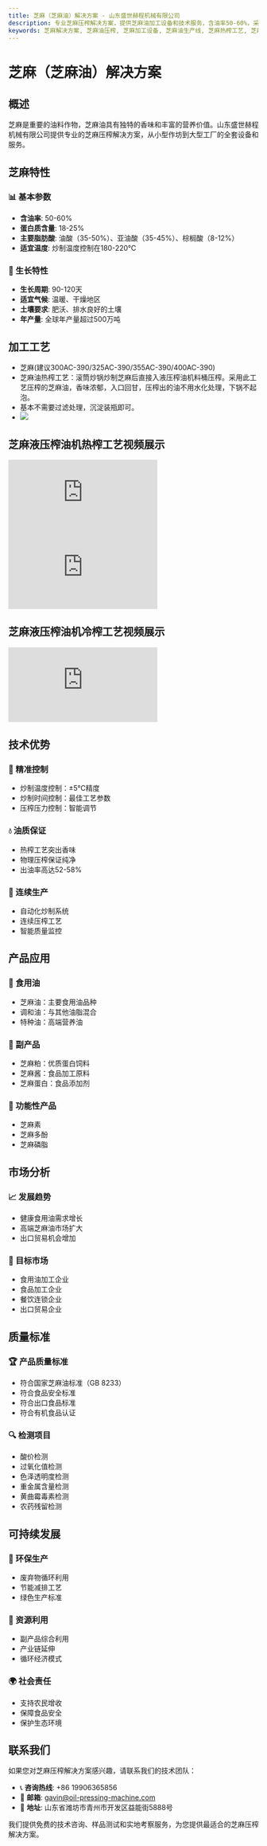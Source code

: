 ```yaml
---
title: 芝麻（芝麻油）解决方案 - 山东盛世赫程机械有限公司
description: 专业芝麻压榨解决方案，提供芝麻油加工设备和技术服务，含油率50-60%，采用热榨工艺突出香味，从小型作坊到大型工厂的全套设备和服务。
keywords: 芝麻解决方案, 芝麻油压榨, 芝麻加工设备, 芝麻油生产线, 芝麻热榨工艺, 芝麻压榨机, 芝麻油提取, 芝麻油料加工, 芝麻压榨设备, 芝麻油生产设备, 芝麻油加工厂
---
```


# 芝麻（芝麻油）解决方案

## 概述

芝麻是重要的油料作物，芝麻油具有独特的香味和丰富的营养价值。山东盛世赫程机械有限公司提供专业的芝麻压榨解决方案，从小型作坊到大型工厂的全套设备和服务。

## 芝麻特性

### 📊 基本参数
- **含油率**: 50-60%
- **蛋白质含量**: 18-25%
- **主要脂肪酸**: 油酸（35-50%）、亚油酸（35-45%）、棕榈酸（8-12%）
- **适宜温度**: 炒制温度控制在180-220℃

### 🌱 生长特性
- **生长周期**: 90-120天
- **适宜气候**: 温暖、干燥地区
- **土壤要求**: 肥沃、排水良好的土壤
- **年产量**: 全球年产量超过500万吨

## 加工工艺

+ 芝麻(建议300AC-390/325AC-390/355AC-390/400AC-390)
 + 芝麻油热榨工艺：滚筒炒锅炒制芝麻后直接入液压榨油机料桶压榨。采用此工艺压榨的芝麻油，香味浓郁，入口回甘，压榨出的油不用水化处理，下锅不起泡。
 + 基本不需要过滤处理，沉淀装瓶即可。
 + ![](/images/芝麻热榨工艺.png)

## 芝麻液压榨油机热榨工艺视频展示
<div class="video-container">
  <iframe src="https://www.youtube.com/embed/TeSE53ywSw4" frameborder="0" allow="accelerometer; autoplay; clipboard-write; encrypted-media; gyroscope; picture-in-picture" allowfullscreen></iframe>
</div>

<div class="video-container">
  <iframe src="https://www.youtube.com/embed/4lPfRSG2xu8" frameborder="0" allow="accelerometer; autoplay; clipboard-write; encrypted-media; gyroscope; picture-in-picture" allowfullscreen></iframe>
</div>

## 芝麻液压榨油机冷榨工艺视频展示
<div class="video-container">
  <iframe src="https://www.youtube.com/embed/FJJ1DKef6cE" frameborder="0" allow="accelerometer; autoplay; clipboard-write; encrypted-media; gyroscope; picture-in-picture" allowfullscreen></iframe>
</div>

## 技术优势

### 🎯 精准控制
- 炒制温度控制：±5℃精度
- 炒制时间控制：最佳工艺参数
- 压榨压力控制：智能调节

### 💧 油质保证
- 热榨工艺突出香味
- 物理压榨保证纯净
- 出油率高达52-58%

### 🔄 连续生产
- 自动化炒制系统
- 连续压榨工艺
- 智能质量监控

## 产品应用

### 🍳 食用油
- 芝麻油：主要食用油品种
- 调和油：与其他油脂混合
- 特种油：高端营养油

### 🥛 副产品
- 芝麻粕：优质蛋白饲料
- 芝麻酱：食品加工原料
- 芝麻蛋白：食品添加剂

### 💊 功能性产品
- 芝麻素
- 芝麻多酚
- 芝麻磷脂

## 市场分析

### 📈 发展趋势
- 健康食用油需求增长
- 高端芝麻油市场扩大
- 出口贸易机会增加

### 🎯 目标市场
- 食用油加工企业
- 食品加工企业
- 餐饮连锁企业
- 出口贸易企业



## 质量标准

### 🏆 产品质量标准
- 符合国家芝麻油标准（GB 8233）
- 符合食品安全标准
- 符合出口食品标准
- 符合有机食品认证

### 🔍 检测项目
- 酸价检测
- 过氧化值检测
- 色泽透明度检测
- 重金属含量检测
- 黄曲霉毒素检测
- 农药残留检测

## 可持续发展

### 🌱 环保生产
- 废弃物循环利用
- 节能减排工艺
- 绿色生产标准

### 🔄 资源利用
- 副产品综合利用
- 产业链延伸
- 循环经济模式

### 🌍 社会责任
- 支持农民增收
- 保障食品安全
- 保护生态环境

## 联系我们

如果您对芝麻压榨解决方案感兴趣，请联系我们的技术团队：

- 📞 **咨询热线**: +86 19906365856
- 📧 **邮箱**: gavin@oil-pressing-machine.com
- 📍 **地址**: 山东省潍坊市青州市开发区益能街5888号

我们提供免费的技术咨询、样品测试和实地考察服务，为您提供最适合的芝麻压榨解决方案。